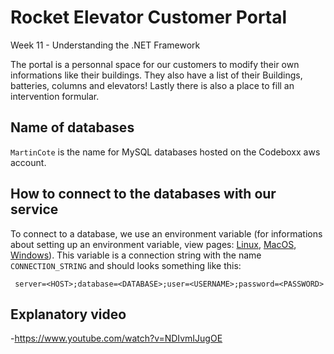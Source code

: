 # Rocket Elevator Customer Portal

Week 11 - Understanding the .NET Framework


The portal is a personnal space for our customers to modify their own informations like their buildings.
They also have a list of their Buildings, batteries, columns and elevators!
Lastly there is also a  place to fill an intervention formular.


## Name of databases

`MartinCote` is the name for MySQL databases hosted on the Codeboxx aws account.


## How to connect to the databases with our service

To connect to a database, we use an environment variable (for informations about setting up an environment variable, view pages: [Linux](https://www.serverlab.ca/tutorials/linux/administration-linux/how-to-set-environment-variables-in-linux/), [MacOS](https://phoenixnap.com/kb/set-environment-variable-mac), [Windows](https://docs.oracle.com/en/database/oracle/machine-learning/oml4r/1.5.1/oread/creating-and-modifying-environment-variables-on-windows.html)). This variable is a connection string with the name `CONNECTION_STRING` and should looks something like this: 
``` 
 server=<HOST>;database=<DATABASE>;user=<USERNAME>;password=<PASSWORD>
```

## Explanatory video





-https://www.youtube.com/watch?v=NDIvmIJugOE